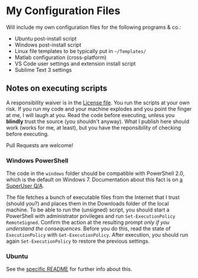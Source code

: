 # My Configuration Files

Will include my own configuration files for the following programs & co.:
- Ubuntu post-install script
- Windows post-install script
- Linux file templates to be typically put in `~/Templates/`
- Matlab configuration (cross-platform)
- VS Code user settings and extension install script
- Sublime Text 3 settings


## Notes on executing scripts

A responsibility waiver is in the [License file](./LICENSE).
You run the scripts at your own risk.
If you run my code and your machine explodes and you point the finger at me, I will laugh at you.
Read the code before executing, unless you **blindly** trust the source (you shouldn't anyway).
What I publish here should work (works for me, at least), but you have the reponsibility of checking before executing.

Pull Requests are welcome!


### Windows PowerShell

The code in the `windows` folder should be compatible with PowerShell 2.0, which is the default on Windows 7.
Documentation about this fact is on [a SuperUser Q/A](https://superuser.com/a/362156).

The file fetches a bunch of executable files from the Internet that I trust (should you?) and places them in the Downloads folder of the local machine.
To be able to run the (unsigned) script, you should start a PowerShell with administrator privileges and run `Set-ExecutionPolicy RemoteSigned`.
Confirm the action at the resulting prompt _only if you understand the consequences_.
Before you do this, read the state of `ExecutionPolicy` with `Get-ExecutionPolicy`.
After execution, you should run again `Set-ExecutionPolicy` to restore the previous settings.


### Ubuntu

See the [specific README](./ubuntu/README.md) for further info about this.
